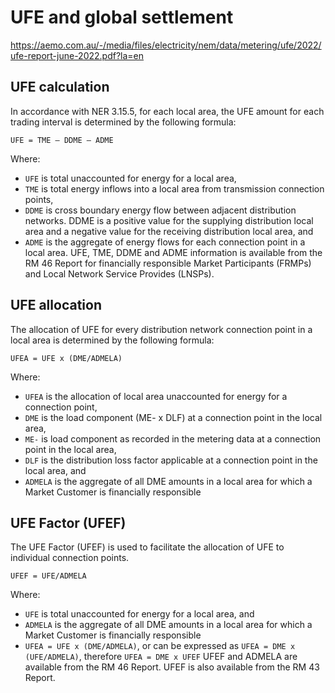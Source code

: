 # UFE and global settlement

https://aemo.com.au/-/media/files/electricity/nem/data/metering/ufe/2022/ufe-report-june-2022.pdf?la=en

## UFE calculation
In accordance with NER 3.15.5, for each local area, the UFE amount for each trading interval is determined by the following formula:
```
UFE = TME – DDME – ADME
```
Where:
- `UFE` is total unaccounted for energy for a local area,
- `TME` is total energy inflows into a local area from transmission connection points,
- `DDME` is cross boundary energy flow between adjacent distribution networks. DDME is a positive value for the supplying distribution local area and a negative value for the receiving distribution local area, and
- `ADME` is the aggregate of energy flows for each connection point in a local area.
UFE, TME, DDME and ADME information is available from the RM 46 Report for financially responsible Market Participants (FRMPs) and Local Network Service Provides (LNSPs).

## UFE allocation
The allocation of UFE for every distribution network connection point in a local area is determined by the following formula:
```
UFEA = UFE x (DME/ADMELA)
```
Where:
- `UFEA` is the allocation of local area unaccounted for energy for a connection point,
- `DME` is the load component (ME- x DLF) at a connection point in the local area,
- `ME-` is load component as recorded in the metering data at a connection point in the local area,
- `DLF` is the distribution loss factor applicable at a connection point in the local area, and
- `ADMELA` is the aggregate of all DME amounts in a local area for which a Market Customer is financially responsible

## UFE Factor (UFEF)
The UFE Factor (UFEF) is used to facilitate the allocation of UFE to individual connection points.
```
UFEF = UFE/ADMELA
```
Where:
- `UFE` is total unaccounted for energy for a local area, and
- `ADMELA` is the aggregate of all DME amounts in a local area for which a Market Customer is financially responsible
- `UFEA = UFE x (DME/ADMELA)`, or can be expressed as `UFEA = DME x (UFE/ADMELA)`, therefore `UFEA = DME x UFEF`
UFEF and ADMELA are available from the RM 46 Report. UFEF is also available from the RM 43 Report.
